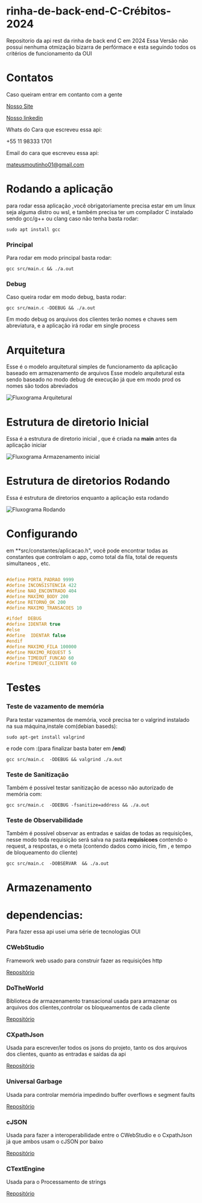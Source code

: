 # rinha-de-back-end-C-Crébitos-2024
Repositorio da api rest da rinha de back end C em 2024
Essa Versão não possui nenhuma otmização bizarra de perfórmace
e esta seguindo todos os critérios de funcionamento da OUI 

# Contatos

Caso queiram entrar em contanto com a gente

[Nosso Site](https://oui.tec.br/)

[Nosso linkedin](https://www.linkedin.com/company/oui-tecnologia/)

Whats do Cara que escreveu essa api:

+55 11 98333 1701

Email do cara que escreveu essa api:

mateusmoutinho01@gmail.com


# Rodando a aplicação 
para rodar essa aplicação ,você obrigatoriamente precisa estar em um linux
seja alguma distro ou wsl, e também precisa ter um compilador C instalado 
sendo gcc/g++ ou clang 
caso não tenha basta rodar: 
```shel
sudo apt install gcc
```


### Principal 
Para rodar em modo principal basta rodar:

```shel
gcc src/main.c && ./a.out 
```

### Debug 
Caso queira rodar em modo debug, basta rodar: 
```shel
gcc src/main.c -DDEBUG && ./a.out 
```
Em modo debug os arquivos dos clientes terão nomes e chaves sem abreviatura, e a aplicação irá rodar em single process

# Arquitetura 

Esse é o modelo arquitetural simples de funcionamento da aplicação
baseado em armazenamento de arquivos 
Esse modelo arquitetural esta sendo baseado no modo debug de execução
já que em modo prod os nomes são todos abreviados

![Fluxograma Arquitetural](/arquitetura/fotos/fluxo.png)

# Estrutura de diretorio Inicial

Essa é a estrutura de diretorio inicial , que é criada na **main** 
antes da aplicação iniciar 

![Fluxograma Armazenamento inicial](/arquitetura/fotos/armazenamento_inicial.png)

# Estrutura de diretorios Rodando

Essa é estrutura de diretorios enquanto a aplicação esta rodando

![Fluxograma Rodando](/arquitetura/fotos/rodando.png)

# Configurando
em **src/constantes/aplicacao.h", você pode encontrar todas 
as constantes que controlam o app, como total da fila, total de requests 
simultaneos , etc.

```c

#define PORTA_PADRAO 9999
#define INCONSISTENCIA 422
#define NAO_ENCONTRADO 404
#define MAXIMO_BODY 200
#define RETORNO_OK 200
#define MAXIMO_TRANSACOES 10

#ifdef  DEBUG
#define IDENTAR true
#else
#define  IDENTAR false
#endif
#define MAXIMO_FILA 100000
#define MAXIMO_REQUEST 5
#define TIMEOUT_FUNCAO 60
#define TIMEOUT_CLIENTE 60
```
# Testes
### Teste de vazamento de memória

Para testar vazamentos de memória, você precisa ter o valgrind instalado na sua máquina,instale com(debian baseds): 

```shel 
sudo apt-get install valgrind
```
e rode com :(para finalizar basta bater em **/end**)
```shel 
gcc src/main.c  -DDEBUG && valgrind ./a.out 
```
### Teste de Sanitização 
Também é possível testar sanitização de acesso não autorizado de memória com:

```shel
gcc src/main.c  -DDEBUG -fsanitize=address && ./a.out
```

### Teste de Observabilidade 

Também é possível observar as entradas e saidas de todas as requisições, nesse modo toda requisição será salva na pasta **requisicoes** contendo o request, a respostas, e o meta (contendo dados como inicio, fim , e tempo de bloqueamento do cliente)

```shel
gcc src/main.c  -DOBSERVAR  && ./a.out
```

# Armazenamento  




# dependencias:
 
Para fazer essa api usei uma série de tecnologias OUI

### CWebStudio
Framework web usado para construir fazer as requisições http

[Repositório](https://github.com/OUIsolutions/CWebStudio)

### DoTheWorld
Biblioteca de armazenamento transacional usada para armazenar os arquivos
dos clientes,controlar os bloqueamentos de cada cliente

[Repositório](https://github.com/OUIsolutions/DoTheWorld)

### CXpathJson 
Usada para escrever/ler todos os jsons do projeto, tanto os dos arquivos dos clientes, quanto as entradas e saidas da api 

[Repositório](https://github.com/OUIsolutions/cxpathjson)

### Universal Garbage
Usada para controlar memória impedindo buffer overflows e segment faults 

[Repositório](https://github.com/OUIsolutions/Universal-Garbage-Colector)

### cJSON 
Usada para fazer a interoperabilidade entre o CWebStudio e o CxpathJson 
já que ambos usam o cJSON por baixo 

[Repositório](https://github.com/DaveGamble/cJSON)

### CTextEngine 
Usada para o Processamento de strings 

[Repositório](https://github.com/OUIsolutions/CTextEngine)

